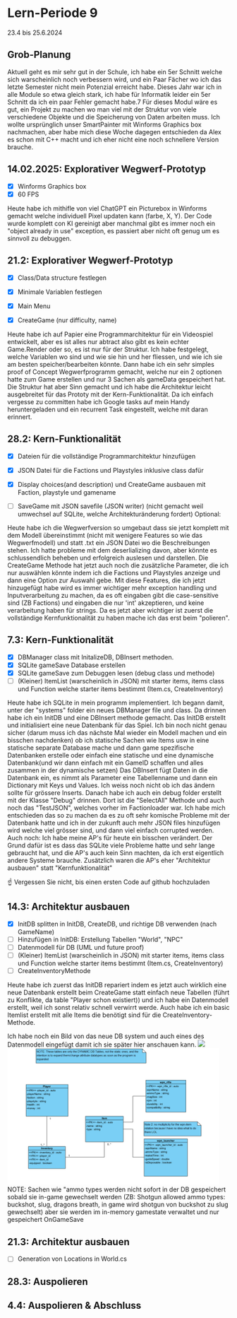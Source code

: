 # Lern-Periode 9
23.4 bis 25.6.2024

## Grob-Planung
Aktuell geht es mir sehr gut in der Schule, ich habe ein 5er Schnitt welche sich warscheinlich noch verbessern wird, und ein Paar Fächer wo ich das letzte Semester nicht mein Potenzial erreicht habe.
Dieses Jahr war ich in alle Module so etwa gleich stark, ich habe für Informatik leider ein 5er Schnitt  da ich ein paar Fehler gemacht habe.7
Für dieses Modul wäre es gut, ein Projekt zu machen wo man viel mit der Struktur von viele verschiedene Objekte und die Speicherung von Daten arbeiten muss. Ich wollte ursprünglich unser SmartPainter mit Winforms Graphics box nachmachen, aber habe mich diese Woche dagegen entschieden da Alex es schon mit C++ macht und ich eher nicht eine noch schnellere Version brauche.

## 14.02.2025: Explorativer Wegwerf-Prototyp
- [x] Winforms Graphics box
- [x] 60 FPS

Heute habe ich mithifle von viel ChatGPT ein Picturebox in Winforms gemacht welche individuell Pixel updaten kann (farbe, X, Y). Der Code wurde komplett con KI gereinigt aber manchmal gibt es immer noch ein "object already in use" exception, es passiert aber nicht oft genug um es sinnvoll zu debuggen. 


## 21.2: Explorativer Wegwerf-Prototyp
- [x] Class/Data structure festlegen
- [x] Minimale Variablen festlegen
- [x] Main Menu
- [x] CreateGame (nur difficulty, name)


Heute habe ich auf Papier eine Programmarchitektur für ein Videospiel entwickelt, aber es ist alles nur abtract also gibt es kein echter Game.Render oder so, es ist nur für der Struktur. Ich habe festgelegt, welche Variablen wo sind und wie sie hin und her fliessen, und wie ich sie am besten speicher/bearbeiten könnte. Dann habe ich ein sehr simples proof of Concept Wegwerfprogramm gemacht, welche nur ein 2 optionen hatte zum Game erstellen und nur 3 Sachen als gameData gespeichert hat. Die Struktur hat aber Sinn gemacht und ich habe die Architektur leicht ausgebreitet für das Prototy mit der Kern-Funktionalität. Da ich einfach vergesse zu committen habe ich Google tasks auf mein Handy heruntergeladen und ein recurrent Task eingestellt, welche mit daran erinnert.

## 28.2: Kern-Funktionalität
- [x] Dateien für die vollständige Programmarchitektur hinzufügen
- [x] JSON Datei für die Factions und Playstyles inklusive class dafür
- [x] Display choices(and description) und CreateGame ausbauen mit Faction, playstyle und gamename
- [ ] SaveGame mit JSON savefile (JSON writer) (nicht gemacht weil umwechsel auf SQLite, welche Architekturänderung fordert)
Optional:


Heute habe ich die Wegwerfversion so umgebaut dass sie jetzt komplett mit dem Modell übereinstimmt (nicht mit wenigere Features so wie das Wegwerfmodell) und statt .txt ein JSON Datei wo die Beschreibungen stehen. Ich hatte probleme mit dem deserlializing davon, aber könnte es schlussendlich beheben und erfolgreich auslesen und darstellen. Die CreateGame Methode hat jetzt auch noch die zusätzliche Parameter, die ich nur auswählen könnte indem ich die Factions und Playstyles anzeige und dann eine Option zur Auswahl gebe. Mit diese Features, die ich jetzt hinzugefügt habe wird es immer wichtiger mehr exception handling und Inputverarbeitung zu machen, da es oft eingaben gibt die case-sensitive sind (ZB Factions) und eingaben die nur 'int' akzeptieren, und keine verarbeitung haben für strings. Da es jetzt aber wichtiger ist zuerst die vollständige Kernfunktionalität zu haben mache ich das erst beim "polieren".


## 7.3: Kern-Funktionalität
- [x] DBManager class mit InitalizeDB, DBInsert methoden.
- [x] SQLite gameSave Database erstellen
- [x] SQLite gameSave zum Debuggen lesen (debug class und methode)
- [ ] (Kleiner) ItemList (warscheinlich in JSON) mit starter items, items class und Function welche starter items bestimmt (Item.cs, CreateInventory)

Heute habe ich SQLite in mein programm implementiert. Ich begann damit, unter der "systems" folder ein neues DBManager file und class. Da drinnen habe ich ein InitDB und eine DBInsert methode gemacht. Das InitDB erstellt und initialisiert eine neue Datenbank für das Spiel. Ich bin noch nicht genau sicher (darum muss ich das nächste Mal wieder ein Modell machen und ein bisschen nachdenken) ob ich statische Sachen wie Items usw in eine statische separate Database mache und dann game spezifische Datenbanken erstelle oder einfach eine statische und eine dynamische Datenbank(und wir dann einfach mit ein GameID schaffen und alles zusammen in der dynamische setzen) Das DBInsert fügt Daten in die Datenbank ein, es nimmt als Parameter eine Tabellenname und dann ein Dictionary mit Keys und Values. Ich weiss noch nicht ob ich das ändern sollte für grössere Inserts.
Danach habe ich auch ein debug folder erstellt mit der Klasse "Debug" drinnen. Dort ist die "SelectAll" Methode und auch noch das "TestJSON", welches vorher im Factionloader war. Ich habe mich entschieden das so zu machen da es zu oft sehr komische Probleme mit der Datenbank hatte und ich in der zukunft auch mehr JSON files hinzufügen wird welche viel grösser sind, und dann viel einfach corrupted werden.
Auch noch: Ich habe meine AP's für heute ein bisschen verändert. Der Grund dafür ist es dass das SQLite viele Probleme hatte und sehr lange gebraucht hat, und die AP's auch kein Sinn machten, da ich erst eigentlich andere Systeme brauche. Zusätzlich waren die AP's eher "Architektur ausbauen" statt "Kernfunktionalität"

☝️ Vergessen Sie nicht, bis einen ersten Code auf github hochzuladen

## 14.3: Architektur ausbauen
- [x] InitDB splitten in InitDB, CreateDB, und richtige DB verwenden (nach GameName)
- [ ] Hinzufügen in InitDB: Erstellung Tabellen "World", "NPC"
- [ ] Datenmodell für DB (UML und future proof)
- [ ] (Kleiner) ItemList (warscheinlich in JSON) mit starter items, items class und Function welche starter items bestimmt (Item.cs, CreateInventory)
- [ ] CreateInventoryMethode

Heute habe ich zuerst das InitDB repariert indem es jetzt auch wirklich eine neue Datenbank erstellt beim CreateGame statt einfach neue Tabellen (führt zu Konflikte, da table "Player schon existiert)) und ich habe ein Datenmodell erstellt, weil ich sonst relativ schnell verwirrt werde. Auch habe ich ein basic Itemlist erstellt mit alle Items die benötigt sind für die CreateInventory-Methode.


Ich habe noch ein Bild von das neue DB system und auch eines des Datenmodell eingefügt damit ich sie später hier anschauen kann.
<img src="https://github.com/user-attachments/assets/44a6f29c-bcc4-48df-88da-b8ba154ade2e" width="480">
<img src="Screenshot 2025-03-14 114955.png" width="480">
NOTE: Sachen wie "ammo types werden nicht sofort in der DB gespeichert sobald sie in-game gewechselt werden (ZB: Shotgun allowed ammo types: buckshot, slug, dragons breath, in game wird shotgun von buckshot zu slug gewechselt) aber sie werden im in-memory gamestate verwaltet und nur gespeichert OnGameSave



## 21.3: Architektur ausbauen
- [ ] Generation von Locations in World.cs
## 28.3: Auspolieren
## 4.4: Auspolieren & Abschluss
